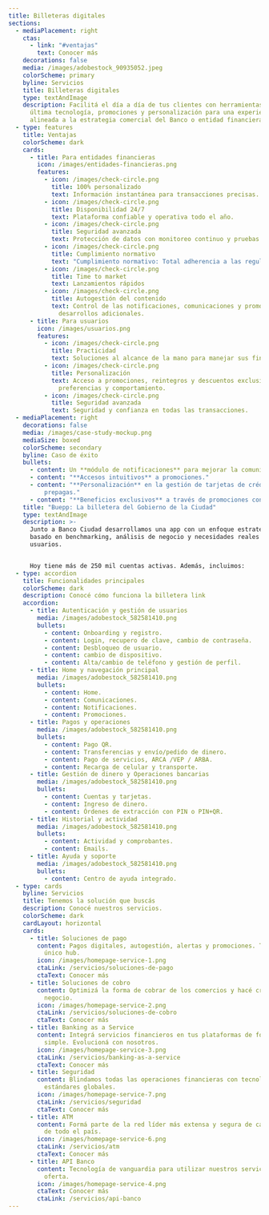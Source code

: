 ```yaml
---
title: Billeteras digitales
sections:
  - mediaPlacement: right
    ctas:
      - link: "#ventajas"
        text: Conocer más
    decorations: false
    media: /images/adobestock_90935052.jpeg
    colorScheme: primary
    byline: Servicios
    title: Billeteras digitales
    type: textAndImage
    description: Facilitá el día a día de tus clientes con herramientas de pago de
      última tecnología, promociones y personalización para una experiencia
      alineada a la estrategia comercial del Banco o entidad financiera.
  - type: features
    title: Ventajas
    colorScheme: dark
    cards:
      - title: Para entidades financieras
        icon: /images/entidades-financieras.png
        features:
          - icon: /images/check-circle.png
            title: 100% personalizado
            text: Información instantánea para transacciones precisas.
          - icon: /images/check-circle.png
            title: Disponibilidad 24/7
            text: Plataforma confiable y operativa todo el año.
          - icon: /images/check-circle.png
            title: Seguridad avanzada
            text: Protección de datos con monitoreo continuo y pruebas de vulnerabilidad.
          - icon: /images/check-circle.png
            title: Cumplimiento normativo
            text: "Cumplimiento normativo: Total adherencia a las regulaciones del BCRA."
          - icon: /images/check-circle.png
            title: Time to market
            text: Lanzamientos rápidos
          - icon: /images/check-circle.png
            title: Autogestión del contenido
            text: Control de las notificaciones, comunicaciones y promociones, sin
              desarrollos adicionales.
      - title: Para usuarios
        icon: /images/usuarios.png
        features:
          - icon: /images/check-circle.png
            title: Practicidad
            text: Soluciones al alcance de la mano para manejar sus finanzas.
          - icon: /images/check-circle.png
            title: Personalización
            text: Acceso a promociones, reintegros y descuentos exclusivos, según
              preferencias y comportamiento.
          - icon: /images/check-circle.png
            title: Seguridad avanzada
            text: Seguridad y confianza en todas las transacciones.
  - mediaPlacement: right
    decorations: false
    media: /images/case-study-mockup.png
    mediaSize: boxed
    colorScheme: secondary
    byline: Caso de éxito
    bullets:
      - content: Un **módulo de notificaciones** para mejorar la comunicación.
      - content: "**Accesos intuitivos** a promociones."
      - content: "**Personalización** en la gestión de tarjetas de crédito/débito y
          prepagas."
      - content: "**Beneficios exclusivos** a través de promociones con reintegros."
    title: "Buepp: La billetera del Gobierno de la Ciudad"
    type: textAndImage
    description: >-
      Junto a Banco Ciudad desarrollamos una app con un enfoque estratégico,
      basado en benchmarking, análisis de negocio y necesidades reales de los
      usuarios.


      Hoy tiene más de 250 mil cuentas activas. Además, incluimos:
  - type: accordion
    title: Funcionalidades principales
    colorScheme: dark
    description: Conocé cómo funciona la billetera link
    accordion:
      - title: Autenticación y gestión de usuarios
        media: /images/adobestock_582581410.png
        bullets:
          - content: Onboarding y registro.
          - content: Login, recupero de clave, cambio de contraseña.
          - content: Desbloqueo de usuario.
          - content: cambio de dispositivo.
          - content: Alta/cambio de teléfono y gestión de perfil.
      - title: Home y navegación principal
        media: /images/adobestock_582581410.png
        bullets:
          - content: Home.
          - content: Comunicaciones.
          - content: Notificaciones.
          - content: Promociones.
      - title: Pagos y operaciones
        media: /images/adobestock_582581410.png
        bullets:
          - content: Pago QR.
          - content: Transferencias y envío/pedido de dinero.
          - content: Pago de servicios, ARCA /VEP / ARBA.
          - content: Recarga de celular y transporte.
      - title: Gestión de dinero y Operaciones bancarias
        media: /images/adobestock_582581410.png
        bullets:
          - content: Cuentas y tarjetas.
          - content: Ingreso de dinero.
          - content: Órdenes de extracción con PIN o PIN+QR.
      - title: Historial y actividad
        media: /images/adobestock_582581410.png
        bullets:
          - content: Actividad y comprobantes.
          - content: Emails.
      - title: Ayuda y soporte
        media: /images/adobestock_582581410.png
        bullets:
          - content: Centro de ayuda integrado.
  - type: cards
    byline: Servicios
    title: Tenemos la solución que buscás
    description: Conocé nuestros servicios.
    colorScheme: dark
    cardLayout: horizontal
    cards:
      - title: Soluciones de pago
        content: Pagos digitales, autogestión, alertas y promociones. Todo desde un
          único hub.
        icon: /images/homepage-service-1.png
        ctaLink: /servicios/soluciones-de-pago
        ctaText: Conocer más
      - title: Soluciones de cobro
        content: Optimizá la forma de cobrar de los comercios y hacé crecer cada
          negocio.
        icon: /images/homepage-service-2.png
        ctaLink: /servicios/soluciones-de-cobro
        ctaText: Conocer más
      - title: Banking as a Service
        content: Integrá servicios financieros en tus plataformas de forma rápida,
          simple. Evolucioná con nosotros.
        icon: /images/homepage-service-3.png
        ctaLink: /servicios/banking-as-a-service
        ctaText: Conocer más
      - title: Seguridad
        content: Blindamos todas las operaciones financieras con tecnología de punta y
          estándares globales.
        icon: /images/homepage-service-7.png
        ctaLink: /servicios/seguridad
        ctaText: Conocer más
      - title: ATM
        content: Formá parte de la red líder más extensa y segura de cajeros automáticos
          de todo el país.
        icon: /images/homepage-service-6.png
        ctaLink: /servicios/atm
        ctaText: Conocer más
      - title: API Banco
        content: Tecnología de vanguardia para utilizar nuestros servicios y ampliar la
          oferta.
        icon: /images/homepage-service-4.png
        ctaText: Conocer más
        ctaLink: /servicios/api-banco
---
```

